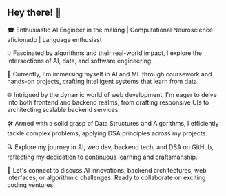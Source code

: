 ## Hey there! 👋

<!--
**psykeefuego/psykeefuego** is a ✨ _special_ ✨ repository because its `README.md` (this file) appears on your GitHub profile.

Here are some ideas to get you started:

- 🔭 I’m currently working on ...
- 🌱 I’m currently learning ...
- 👯 I’m looking to collaborate on ...
- 🤔 I’m looking for help with ...
- 💬 Ask me about ...
- 📫 How to reach me: ...
- 😄 Pronouns: ...
- ⚡ Fun fact: ...
-->
🎓 Enthusiastic AI Engineer in the making | Computational Neuroscience aficionado | Language enthusiast

💡 Fascinated by algorithms and their real-world impact, I explore the intersections of AI, data, and software engineering.

🚀 Currently, I'm immersing myself in AI and ML through coursework and hands-on projects, crafting intelligent systems that learn from data.

🌐 Intrigued by the dynamic world of web development, I'm eager to delve into both frontend and backend realms, from crafting responsive UIs to architecting scalable backend services.

🛠️ Armed with a solid grasp of Data Structures and Algorithms, I efficiently tackle complex problems, applying DSA principles across my projects.

🔍 Explore my journey in AI, web dev, backend tech, and DSA on GitHub, reflecting my dedication to continuous learning and craftsmanship.

🌱 Let's connect to discuss AI innovations, backend architectures, web interfaces, or algorithmic challenges. Ready to collaborate on exciting coding ventures!
